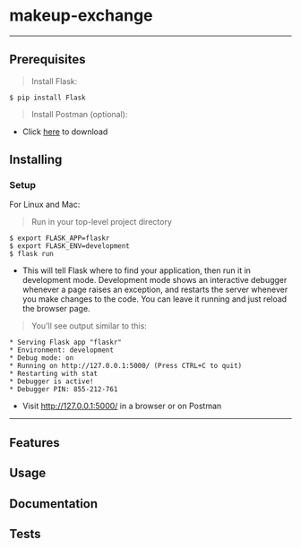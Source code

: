 # makeup-exchange

---

## Prerequisites
> Install Flask:

```shell
$ pip install Flask
```

> Install Postman (optional):
- Click [here](https://www.getpostman.com/downloads/) to download

## Installing

### Setup
For Linux and Mac:
> Run in your top-level project directory

```shell
$ export FLASK_APP=flaskr
$ export FLASK_ENV=development
$ flask run
```
- This will tell Flask where to find your application, then run it in development mode. Development mode shows an interactive debugger whenever a page raises an exception, and restarts the server whenever you make changes to the code. You can leave it running and just reload the browser page.

> You’ll see output similar to this:
```
* Serving Flask app "flaskr"
* Environment: development
* Debug mode: on
* Running on http://127.0.0.1:5000/ (Press CTRL+C to quit)
* Restarting with stat
* Debugger is active!
* Debugger PIN: 855-212-761
```
- Visit http://127.0.0.1:5000/ in a browser or on Postman
---

## Features
## Usage
## Documentation
## Tests
